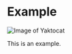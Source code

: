# Example
![Image of Yaktocat](https://octodex.github.com/images/yaktocat.png)

































This is an example.
